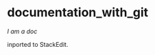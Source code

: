 # documentation_with_git

<i>I am a doc</i>

inported to StackEdit.















































































































































































































































































































































































































































































































































































































































































































































